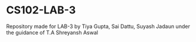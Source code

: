 # CS102-LAB-3
Repository made for LAB-3 by Tiya Gupta, Sai Dattu, Suyash Jadaun under the guidance of T.A Shreyansh Aswal
